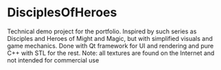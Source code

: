 # DisciplesOfHeroes
Technical demo project for the portfolio. Inspired by such series as Disciples and Heroes of Might and Magic, but with simplified visuals and game mechanics. 
Done with Qt framework for UI and rendering and pure C++ with STL for the rest.
Note: all textures are found on the Internet and not intended for commercial use
